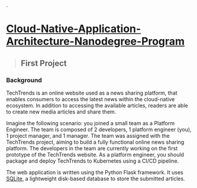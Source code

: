 .

# [Cloud-Native-Application-Architecture-Nanodegree-Program](https://classroom.udacity.com/nanodegrees/nd064/dashboard/overview)



> ## First Project 


### Background

TechTrends is an online website used as a news sharing platform, that enables consumers to access the latest news within the cloud-native ecosystem. In addition to accessing the available articles, readers are able to create new media articles and share them.

Imagine the following scenario: you joined a small team as a Platform Engineer. The team is composed of 2 developers, 1 platform engineer (you), 1 project manager, and 1 manager. The team was assigned with the TechTrends project, aiming to build a fully functional online news sharing platform. The developers in the team are currently working on the first prototype of the TechTrends website. As a platform engineer, you should package and deploy TechTrends to Kubernetes using a CI/CD pipeline.

The web application is written using the Python Flask framework. It uses [SQLite](https://docs.python.org/3/library/sqlite3.html), a lightweight disk-based database to store the submitted articles.


